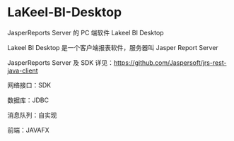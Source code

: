 # LaKeel-BI-Desktop

JasperReports Server 的 PC 端软件 Lakeel BI Desktop

Lakeel BI Desktop 是一个客户端报表软件，服务器叫 Jasper Report Server

JasperReports Server 及 SDK 详见：https://github.com/Jaspersoft/jrs-rest-java-client

网络接口：SDK 

数据库：JDBC

消息队列：自实现

前端：JAVAFX
